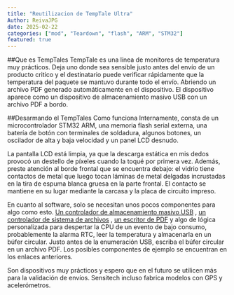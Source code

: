 ```yaml
---
title: "Reutilizacion de TempTale Ultra"
Author: ReivaJPG
date: 2025-02-22
categories: ["mod", "Teardown", "flash", "ARM", "STM32"]
featured: true
---
```

##Que es TempTales
TempTale es una línea de monitores de temperatura muy prácticos. Deja uno donde sea sensible justo antes del envío de un producto critico y el destinatario puede  verificar rápidamente que la temperatura del paquete se mantuvo durante todo el envío. Abriendo un archivo PDF generado automáticamente en el dispositivo.
El dispositivo aparece como un dispositivo de almacenamiento masivo USB con un archivo PDF  a bordo.




##Desarmando el TempTales
Como funciona 
Internamente, consta de un microcontrolador STM32 ARM, una memoria flash serial externa, una batería de botón con terminales de soldadura, algunos botones, un oscilador de alta y baja velocidad y un panel LCD desnudo.

La pantalla LCD está limpia, ya que la descarga estática en mis dedos provocó un destello de píxeles cuando la toqué por primera vez. Además, preste atención al borde frontal que se encuentra debajo: el vidrio tiene contactos de metal que luego tocan láminas de metal delgadas incrustadas en la tira de espuma blanca gruesa en la parte frontal. El contacto se mantiene en su lugar mediante la carcasa y la placa de circuito impreso.


En cuanto al software, solo se necesitan unos pocos componentes para algo como esto. [Un controlador de almacenamiento masivo USB](http://www.keil.com/download/docs/362.asp) , [un controlador de sistema de archivos](http://www.st.com/content/ccc/resource/technical/document/user_manual/61/79/2b/96/c8/b4/48/19/DM00105259.pdf/files/DM00105259.pdf/jcr:content/translations/en.DM00105259.pdf) , [un escritor de PDF](https://github.com/libharu/libharu/) y algo de lógica personalizada para despertar la CPU de un evento de bajo consumo, probablemente la alarma RTC, leer la temperatura y almacenarla en un búfer circular. Justo antes de la enumeración USB, escriba el búfer circular en un archivo PDF. Los posibles componentes de ejemplo se encuentran en los enlaces anteriores.

Son dispositivos muy prácticos y espero que en el futuro se utilicen más para la validación de envíos. Sensitech incluso fabrica modelos con GPS y acelerómetros.
